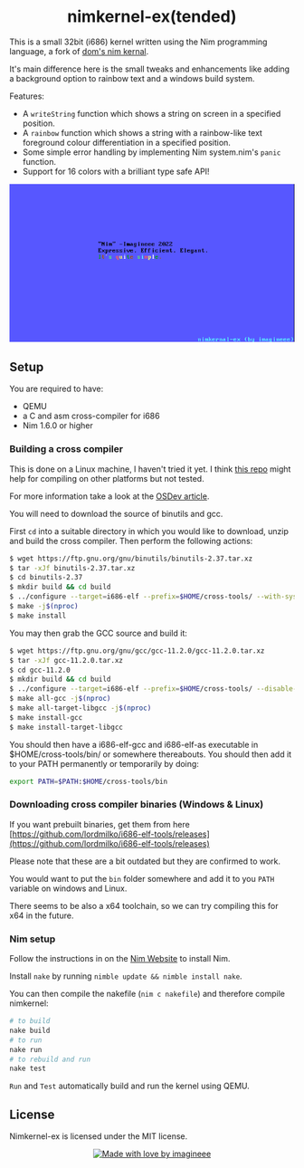 <h1 align="center">nimkernel-ex(tended)</h1>

This is a small 32bit (i686) kernel written using the Nim programming language, a fork of [dom's nim kernal](https://github.com/dom96/nimkernel).

It's main difference here is the small tweaks and enhancements like adding a background option to rainbow text and a windows build system.

Features:
* A ``writeString`` function which shows a string on screen in a specified
  position.
* A ``rainbow`` function which shows a string with a rainbow-like text
  foreground colour differentiation in a specified position.
* Some simple error handling by implementing Nim system.nim's ``panic``
  function.
* Support for 16 colors with a brilliant type safe API!

![A screenshot of the nimkernal-ex](screenshot.png)

## Setup

You are required to have:

* QEMU
* a C and asm cross-compiler for i686
* Nim 1.6.0 or higher

### Building a cross compiler
This is done on a Linux machine, I haven't tried it yet. I think [this repo](https://github.com/lordmilko/i686-elf-tools#i686-elf-tools) might help for compiling on other platforms but not tested.

For more information take a look at the [OSDev article](http://wiki.osdev.org/GCC_Cross-Compiler).

You will need to download the source of binutils and gcc.

First ``cd`` into a suitable directory in which you would like to download, unzip
and build the cross compiler. Then perform the following actions:

```bash
$ wget https://ftp.gnu.org/gnu/binutils/binutils-2.37.tar.xz
$ tar -xJf binutils-2.37.tar.xz
$ cd binutils-2.37
$ mkdir build && cd build
$ ../configure --target=i686-elf --prefix=$HOME/cross-tools/ --with-sysroot --disable-nls --disable-werror
$ make -j$(nproc)
$ make install
```

You may then grab the GCC source and build it:

```bash
$ wget https://ftp.gnu.org/gnu/gcc/gcc-11.2.0/gcc-11.2.0.tar.xz
$ tar -xJf gcc-11.2.0.tar.xz
$ cd gcc-11.2.0
$ mkdir build && cd build
$ ../configure --target=i686-elf --prefix=$HOME/cross-tools/ --disable-nls --enable-languages=c --without-headers
$ make all-gcc -j$(nproc)
$ make all-target-libgcc -j$(nproc)
$ make install-gcc
$ make install-target-libgcc
```

You should then have a i686-elf-gcc and i686-elf-as executable in $HOME/cross-tools/bin/ or somewhere thereabouts.
You should then add it to your PATH permanently or temporarily by doing:

```bash
export PATH=$PATH:$HOME/cross-tools/bin
```

### Downloading cross compiler binaries (Windows & Linux)

If you want prebuilt binaries, get them from here [https://github.com/lordmilko/i686-elf-tools/releases](https://github.com/lordmilko/i686-elf-tools/releases)

Please note that these are a bit outdated but they are confirmed to work.

You would want to put the `bin` folder somewhere and add it to you `PATH` variable on windows and Linux.

There seems to be also a x64 toolchain, so we can try compiling this for x64 in the future.

### Nim setup

Follow the instructions in on the [Nim Website](https://nim-lang.org/install.html) to install Nim.

Install `nake` by running `nimble update && nimble install nake`.

You can then compile the nakefile (`nim c nakefile`) and therefore compile nimkernel:

```bash
# to build
nake build
# to run
nake run
# to rebuild and run
nake test
```

`Run` and `Test` automatically build and run the kernel using QEMU.

## License

Nimkernel-ex is licensed under the MIT license.

<p align="center">
  <a href="https://imagineee.web.app/">
    <img height="64px" src="https://imagineeeinc.github.io/made-with-love-by-imagineee/made-with-love-sky-blue.svg" alt="Made with love by imagineee">
  </a>
</p>

